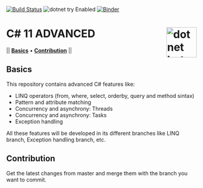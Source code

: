 [![Build Status](https://dev.azure.com/dnceng/public/_apis/build/status/dotnet/try-samples/try-samples-ci?branchName=master)](https://dev.azure.com/dnceng/public/_build/latest?definitionId=548&branchName=master)
![dotnet try Enabled](https://img.shields.io/badge/Try_.NET-Enabled-501078.svg)
[![Binder](https://mybinder.org/badge_logo.svg)](https://mybinder.org/v2/gh/dotnet/try-samples/master?urlpath=lab)

# C# 11 ADVANCED <img src ="https://user-images.githubusercontent.com/2546640/56708992-deee8780-66ec-11e9-9991-eb85abb1d10a.png" width="80px" alt="dotnet bot in space" align ="right">

|| [**Basics**](#basics) • [**Contribution**](#contribution)  ||

## Basics

This repository contains advanced C# features like: 
- LINQ operators (from, where, select, orderby, query and method sintax)
- Pattern and attribute matching
- Concurrency and asynchrony: Threads 
- Concurrency and asynchrony: Tasks
- Exception handling

All these features will be developed in its different branches like LINQ branch, Exception handling branch, etc.

## Contribution

Get the latest changes from master and merge them with the branch you want to commit.
